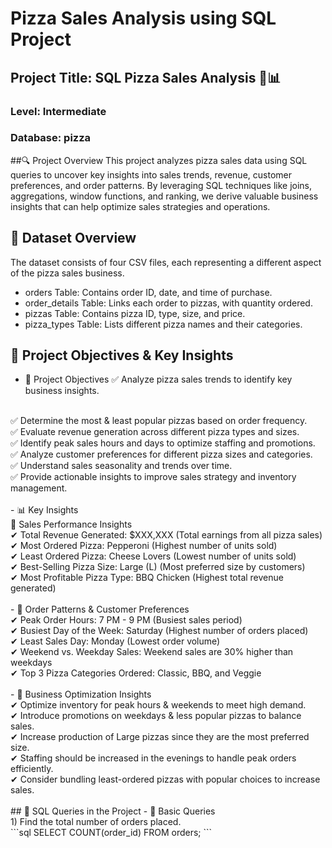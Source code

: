 # Pizza Sales Analysis using SQL Project
## Project Title: SQL Pizza Sales Analysis 🍕📊
### Level: Intermediate
### Database: pizza
##🔍 Project Overview
This project analyzes pizza sales data using SQL queries to uncover key insights into sales trends, revenue, customer preferences, and order patterns. By leveraging SQL techniques like joins, aggregations, window functions, and ranking, we derive valuable business insights that can help optimize sales strategies and operations.
## 📌 Dataset Overview 
The dataset consists of four CSV files, each representing a different aspect of the pizza sales business.
- orders Table: Contains order ID, date, and time of purchase.
- order_details Table: Links each order to pizzas, with quantity ordered.
- pizzas Table: Contains pizza ID, type, size, and price.
- pizza_types Table: Lists different pizza names and their categories.
  
## 🎯 Project Objectives & Key Insights
- 📌 Project Objectives
✅ Analyze pizza sales trends to identify key business insights.
<br>
✅ Determine the most & least popular pizzas based on order frequency.
<br>
✅ Evaluate revenue generation across different pizza types and sizes.
<br>
✅ Identify peak sales hours and days to optimize staffing and promotions.
<br>
✅ Analyze customer preferences for different pizza sizes and categories.
<br>
✅ Understand sales seasonality and trends over time.
<br>
✅ Provide actionable insights to improve sales strategy and inventory management.
<br>
<br>
- 📊 Key Insights
<br>
  🔹 Sales Performance Insights
  <br>
✔ Total Revenue Generated: $XXX,XXX (Total earnings from all pizza sales)
<br>
✔ Most Ordered Pizza: Pepperoni (Highest number of units sold)
<br>
✔ Least Ordered Pizza: Cheese Lovers (Lowest number of units sold)
<br>
✔ Best-Selling Pizza Size: Large (L) (Most preferred size by customers)
<br>
✔ Most Profitable Pizza Type: BBQ Chicken (Highest total revenue generated)
<br>
<br>
- 🔹 Order Patterns & Customer Preferences
<br>
✔ Peak Order Hours: 7 PM - 9 PM (Busiest sales period)
<br>
✔ Busiest Day of the Week: Saturday (Highest number of orders placed)
<br>
✔ Least Sales Day: Monday (Lowest order volume)
<br>
✔ Weekend vs. Weekday Sales: Weekend sales are 30% higher than weekdays
<br>
✔ Top 3 Pizza Categories Ordered: Classic, BBQ, and Veggie
<br>
<br>
- 🔹 Business Optimization Insights
<br>
✔ Optimize inventory for peak hours & weekends to meet high demand.
<br>
✔ Introduce promotions on weekdays & less popular pizzas to balance sales.
<br>
✔ Increase production of Large pizzas since they are the most preferred size.
<br>
✔ Staffing should be increased in the evenings to handle peak orders efficiently.
<br>
✔ Consider bundling least-ordered pizzas with popular choices to increase sales.
<br>
<br>
## 🔎 SQL Queries in the Project
- 🔹 Basic Queries
<br>
1) Find the total number of orders placed.
<br>
```sql
SELECT 
    COUNT(order_id)
FROM
    orders;
```



